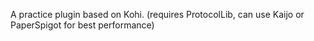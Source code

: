 A practice plugin based on Kohi.
(requires ProtocolLib, can use Kaijo or PaperSpigot for best performance)
